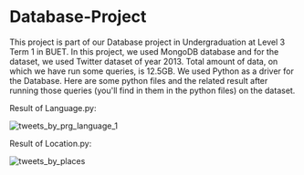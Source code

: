 # Database-Project
This project is part of our Database project in Undergraduation at Level 3 Term 1 in BUET. In this project, we used MongoDB database and for the dataset, we used Twitter dataset of year 2013. Total amount of data, on which we have run some queries, is 12.5GB. We used Python as a driver for the Database. Here are some python files and the related result after running those queries (you'll find in them in the python files) on the dataset.

Result of Language.py:

![tweets_by_prg_language_1](https://user-images.githubusercontent.com/19304394/27369000-90cf23ca-5677-11e7-8d66-f0d910c4695e.jpg)


Result of Location.py:

![tweets_by_places](https://user-images.githubusercontent.com/19304394/27368720-efe61bfe-5675-11e7-8094-9d124b7824c0.jpg)
